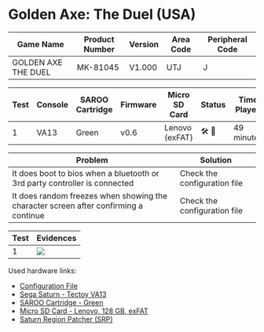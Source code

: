 # Golden Axe: The Duel (USA)

| Game Name           | Product Number | Version | Area Code | Peripheral Code |
| ------------------- | -------------- | ------- | --------- | --------------- |
| GOLDEN AXE THE DUEL | MK-81045       | V1.000  | UTJ       | J               |

| Test | Console | SAROO Cartridge | Firmware | Micro SD Card  | Status                               | Time Played |
| ---- | ------- | --------------- | -------- | -------------- | ------------------------------------ | ----------- |
| 1    | VA13    | Green           | v0.6     | Lenovo (exFAT) | :hammer_and_wrench: :checkered_flag: | 49 minutes  |

| Problem                                                                              | Solution                     |
| ------------------------------------------------------------------------------------ | ---------------------------- |
| It does boot to bios when a bluetooth or 3rd party controller is connected           | Check the configuration file |
| It does random freezes when showing the character screen after confirming a continue | Check the configuration file |

| Test | Evidences                                                                                        |
| ---- | ------------------------------------------------------------------------------------------------ |
| 1    | [![](https://img.youtube.com/vi/aw9GeTj0ZFk/0.jpg)](https://www.youtube.com/watch?v=aw9GeTj0ZFk) |

Used hardware links:

- [Configuration File](https://github.com/williamdsw/saroo-configuration-list/blob/master/Regions/Retails/USA/MK-81045/README.md)
- [Sega Saturn - Tectoy VA13](../../../../Info/Consoles/VA13/README.md)
- [SAROO Cartridge - Green](../../../../Info/Cartridges/RetroGameParadiseStore/1.32F/README.md)
- [Micro SD Card - Lenovo, 128 GB, exFAT](../../../../Info/SdCards/Lenovo/128GB/exfat/README.md)
- [Saturn Region Patcher (SRP)](https://segaxtreme.net/resources/saturn-region-patcher.81/download)
